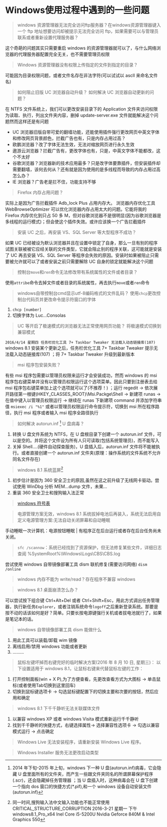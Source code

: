 <link href="../css/style.css" rel="stylesheet" type="text/css" />


# Windows使用过程中遇到的一些问题

> windows 资源管理器无法完全访问ftp服务器？在windows资源管理器键入一个 ftp 地址想要访问却被提示无法完全访问 ftp，如果需要可以与管理员联系或者重新设置代理服务器？

 这个奇葩的问题其实只需要重启 windows 的资源管理器就可以了，与什么网络浏览器的代理服务器配置完全无关，也不需要管理员权限

> Windows 资源管理器没有权限上传指定的文件到指定的目录？

可能因为目录权限问题，或者文件名存在非法字符(可以试试以 ascll 来命名文件名)

> 如何阻止旧版 UC 浏览器自动升级？ 如何解决 UC 浏览器自动更新的问题？

在 NTFS 文件系统上，我们可以更改安装目录下的 Application 文件夹访问权限为读取、执行，列出文件夹内容，删掉 update-server.exe 文件就能解决这个问题然而这样还是有问题

* UC 浏览器旧版自带可爱的翻墙功能，还能使用插件强行更改网页中英文字体和修改网页背景颜色，拦截广告也有，只是内存占用过高？
* 欧鹏浏览器？改了字体无法生效，无法对缩放网页进行永久生效
* 遨游云浏览器？拦截广告有，更改字体也有，只是，中英文字体不能都改，这个不太好
* 谷歌浏览器？浏览器新的技术应用最多？只是改字体要靠插件，但安装插件却需要翻墙，该何去何从？还有就是因为使用的是多线程而导致的内存占用过高怎么办？
* IE 浏览器？广告老是拦不住，功能支持不够
 
> Firefox 内存占用问题？

实际上是因为广告拦截插件 Adb_lock Plus 占用内存大。 浏览器内存优化工具 WebBrowseOptimizer 可以优化浏览器内存占用太大的问题。它能将我的 Firefox 内存优化到只占 50 多 M，但对谷歌浏览器不是很明显(因为谷歌浏览器是多线程的运行模式)；但会使这个插件失效。或许应该换一个广告拦截插件

> 安装 UC 之后，再安装 VS、SQL Server 等大型程序不成功？

如果 UC 已经被设为默认浏览器并且在设置中锁定了自身，那么一旦有别的程序试图关联被被它应经关联的文件类型，它就会阻止别的程序关联，这可能就是安装了 UC 再去安装 VS、SQL Server 等程序会失败的原因。安装时如果被阻止只需要被允许就可以了或者安装之前只需要解除 UC 自身的锁定就能解决这个问题

> 控制台`move`和`ren`命令无法修改带有系统属性的文件或者目录？

 使用`attribe`命令去掉文件或者目录的系统属性，再去执行`move`或者`ren`命令

> windows自带控制台cmd显示utf-8编码格式的文件乱码？ 使用`chcp`更改控制台代码页并更改命令提示符窗口的字体
  1.  `chcp [number]`
  2. 切换字体为 Luc...Consolas

> UC 等开启了极速模式的浏览器无法正常使用网页功能？ 将极速模式切换到兼容模式

`2016/4/14 星期四 任务栏优化工具 7+ Taskbar Tweaker 无法载入动态链接库(107)`  windows 8.1 安装某个更新之后，任务栏优化工具 7+ Taskbar Tweaker 提示无法载入动态链接库(107) ；将 7+ Taskbar Tweaker 升级到最新版本

> msi 程序包安装失败？

 有些 msi 程序包需要以管理员权限来运行才会安装成功，然而 windows 的 msi 程序包右键菜单并没有以管理员权限运行这个选项菜单。因此只要到注册表去给 msi 程序包右键菜单加上这个选项就可以了(不推荐！) ；运行 regedit -> 依次展开路径第一根键(HKEY_CLASSES_ROOT)\Msi.Packge\Shell -> 新建项 runas -> 在值中键入以管理员权限运行 -> 继续在 runas 下新建项 command 并添加字符串值 `msiexec /i "%1"` 或者以管理员权限运行命令提示符，切换到 msi 所在程序路径，执行 msi 程序或者输入 msi 程序全路径执行

> 如何解决 autorun.inf [^autorun] U 盘病毒？

1. 转换 U 盘文件系统为 NTFS，在 U 盘根目录下创建一个 autorun.inf 文件，可以是空的。并将这个文件设为所有人只可读取(包括系统管理员)，而不能写入
2. 关掉 Shell....(硬件自动探查服务)，U 盘插入后，autorun.inf 文件将不能被执行。或者直接创建一个 autorun.inf 文件夹(原理：操作系统的文件系统不允许同名文件存在)

> windows 8.1 系统蓝屏[^5]


1. 初步估计是因为 360 安全卫士的原因,虽然在这之前升级了无线网卡驱动。尝试使用 WinDbg 分析 MEM...dump 文件，未果...
2. 重装 360 安全卫士和搜狗输入法正常

> [windows 符号表](https://msdn.microsoft.com/en-us/windows/hardware/gg463028.aspx#Download_windows)

> 电源管理方案无效，windows 8.1 系统拔掉电池后再装入，系统无法启用自定义电源管理方案:无法自动关闭屏幕和自动睡眠

手动睡眠一次计算机：电源按钮睡眠 | 有程序正在后台运行或者存在后台任务尚未关闭。

> `sfc /scannow`：系统已经找到了资源保护，但无法修复某些文件，详细日志查阅 %SystemRoot%\Windows\Logs\CBS\CBS.log

尝试使用 windows 自带镜像部署工具 dism 联机修复(需要访问网络) `dism /online`

> windows 内存不能为 write/read？存在程序不兼容 windows

> windows 8.1 桌面崩溃怎么办？

 可以尝试按下组合键 Ctrl+Alt+Del 或者 Ctrl+Shift+Esc，用此方式调出任务管理器，执行新任务`Explorer`，或者注销系统命令`logoff`之后重新登录系统。那要是按不动的话该如何是好？简单。只要长按电源键强行关机或者拔电池就行了，如果是笔记本的话。

> windows 自带镜像部署工具 dism 能做什么

1. 用此工具可以装载/卸载 wim 镜像
2. 离线启用/禁用 windows 功能或者更新
3. .........

> 鼠标左键坏掉而右键完好的临时解决方案(2016 年 8 月 10 日, 星期三)： 以下设置适用于 windows 8.1，让鼠标右键来代替鼠标左键的工作：

1. 打开控制面板(win + X P),为了方便查看，先更改查看方式为大图标 -> 单击鼠标(或者使用Tab切换到这里回车)
2. 切换到鼠标键选项卡 -> 勾选鼠标键配置下的切换主要和次要的按钮，然后应用和确定

> windows 8.1 下千千静听无法关联媒体文件

1. 以兼容 windows XP 或者 windows Visita 模式重新运行千千静听
2. 找到千千静听的快捷方式，右键选择属性-> 选择兼容性选项卡 -> 勾选以兼容模式运行 -> 点击确定 

> Windows Live 无法安装程序，请重新安装 Windows Live 程序。

> Windows Installer 服务无法更改启动类型

[^autorun]: 2014 年下旬-2015 年上旬，windows 下一种 U 盘(autorun.inf)病毒，它会隐藏 U 盘里面所有的文件夹，而产生一些跟文件夹同名的所谓屏幕保护程序(.scr)，还会隐藏掉任务管理器 ；当 U 盘插入时，这种病毒会在 U 盘下创建一个指向 dos 窗口的快捷方式(*.pif),和一个 windows 设备自动安装文件(autorun.inf)

[^5]:  同一时间,搜狗输入法中文输入功能也不能正常使用  CRITICAL_STRUCTURE_CORRUPTION 2016-3-21 星期一 下午 windows8.1_Pro_x64 Inel Core i5-5200U Nvidia Geforce 840M & Intel Graphics 550

